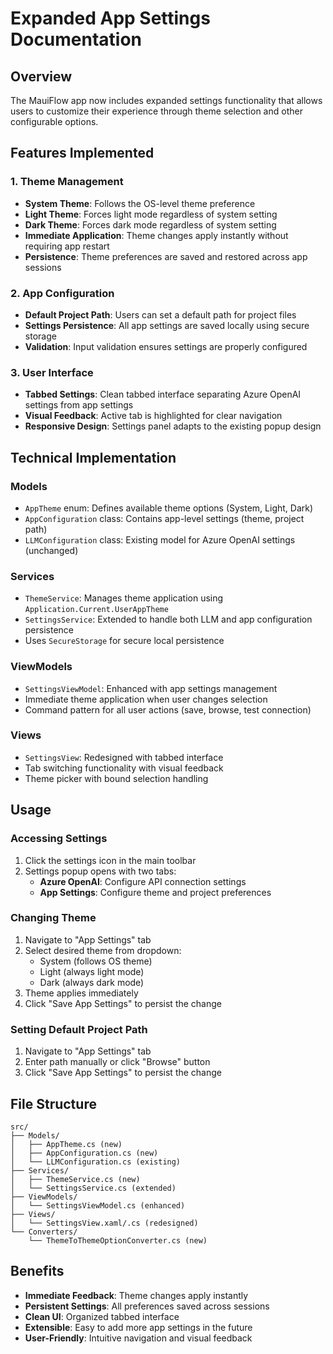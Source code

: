 # Expanded App Settings Documentation

## Overview
The MauiFlow app now includes expanded settings functionality that allows users to customize their experience through theme selection and other configurable options.

## Features Implemented

### 1. Theme Management
- **System Theme**: Follows the OS-level theme preference
- **Light Theme**: Forces light mode regardless of system setting
- **Dark Theme**: Forces dark mode regardless of system setting
- **Immediate Application**: Theme changes apply instantly without requiring app restart
- **Persistence**: Theme preferences are saved and restored across app sessions

### 2. App Configuration
- **Default Project Path**: Users can set a default path for project files
- **Settings Persistence**: All app settings are saved locally using secure storage
- **Validation**: Input validation ensures settings are properly configured

### 3. User Interface
- **Tabbed Settings**: Clean tabbed interface separating Azure OpenAI settings from app settings
- **Visual Feedback**: Active tab is highlighted for clear navigation
- **Responsive Design**: Settings panel adapts to the existing popup design

## Technical Implementation

### Models
- `AppTheme` enum: Defines available theme options (System, Light, Dark)
- `AppConfiguration` class: Contains app-level settings (theme, project path)
- `LLMConfiguration` class: Existing model for Azure OpenAI settings (unchanged)

### Services
- `ThemeService`: Manages theme application using `Application.Current.UserAppTheme`
- `SettingsService`: Extended to handle both LLM and app configuration persistence
- Uses `SecureStorage` for secure local persistence

### ViewModels
- `SettingsViewModel`: Enhanced with app settings management
- Immediate theme application when user changes selection
- Command pattern for all user actions (save, browse, test connection)

### Views
- `SettingsView`: Redesigned with tabbed interface
- Tab switching functionality with visual feedback
- Theme picker with bound selection handling

## Usage

### Accessing Settings
1. Click the settings icon in the main toolbar
2. Settings popup opens with two tabs:
   - **Azure OpenAI**: Configure API connection settings
   - **App Settings**: Configure theme and project preferences

### Changing Theme
1. Navigate to "App Settings" tab
2. Select desired theme from dropdown:
   - System (follows OS theme)
   - Light (always light mode)
   - Dark (always dark mode)
3. Theme applies immediately
4. Click "Save App Settings" to persist the change

### Setting Default Project Path
1. Navigate to "App Settings" tab
2. Enter path manually or click "Browse" button
3. Click "Save App Settings" to persist the change

## File Structure
```
src/
├── Models/
│   ├── AppTheme.cs (new)
│   ├── AppConfiguration.cs (new)
│   └── LLMConfiguration.cs (existing)
├── Services/
│   ├── ThemeService.cs (new)
│   └── SettingsService.cs (extended)
├── ViewModels/
│   └── SettingsViewModel.cs (enhanced)
├── Views/
│   └── SettingsView.xaml/.cs (redesigned)
└── Converters/
    └── ThemeToThemeOptionConverter.cs (new)
```

## Benefits
- **Immediate Feedback**: Theme changes apply instantly
- **Persistent Settings**: All preferences saved across sessions
- **Clean UI**: Organized tabbed interface
- **Extensible**: Easy to add more app settings in the future
- **User-Friendly**: Intuitive navigation and visual feedback